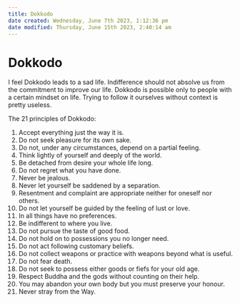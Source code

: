 ```yaml
---
title: Dokkodo
date created: Wednesday, June 7th 2023, 1:12:36 pm
date modified: Thursday, June 15th 2023, 2:40:14 am
---
```


# Dokkodo

I feel Dokkodo leads to a sad life. Indifference should not absolve us from the commitment to improve our life. Dokkodo is possible only to people with a certain mindset on life. Trying to follow it ourselves without context is pretty useless.

The 21 principles of Dokkodo:

1. Accept everything just the way it is.
2. Do not seek pleasure for its own sake.
3. Do not, under any circumstances, depend on a partial feeling.
4. Think lightly of yourself and deeply of the world.
5. Be detached from desire your whole life long.
6. Do not regret what you have done.
7. Never be jealous.
8. Never let yourself be saddened by a separation.
9. Resentment and complaint are appropriate neither for oneself nor others.
10. Do not let yourself be guided by the feeling of lust or love.
11. In all things have no preferences.
12. Be indifferent to where you live.
13. Do not pursue the taste of good food.
14. Do not hold on to possessions you no longer need.
15. Do not act following customary beliefs.
16. Do not collect weapons or practice with weapons beyond what is useful.
17. Do not fear death.
18. Do not seek to possess either goods or fiefs for your old age.
19. Respect Buddha and the gods without counting on their help.
20. You may abandon your own body but you must preserve your honour.
21. Never stray from the Way.
